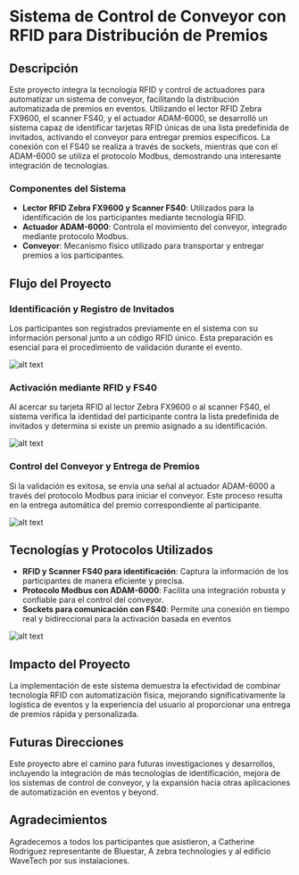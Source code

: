 # Sistema de Control de Conveyor con RFID para Distribución de Premios

## Descripción

Este proyecto integra la tecnología RFID y control de actuadores para automatizar un sistema de conveyor, facilitando la distribución automatizada de premios en eventos. Utilizando el lector RFID Zebra FX9600, el scanner FS40, y el actuador ADAM-6000, se desarrolló un sistema capaz de identificar tarjetas RFID únicas de una lista predefinida de invitados, activando el conveyor para entregar premios específicos. La conexión con el FS40 se realiza a través de sockets, mientras que con el ADAM-6000 se utiliza el protocolo Modbus, demostrando una interesante integración de tecnologías.

### Componentes del Sistema

- **Lector RFID Zebra FX9600 y Scanner FS40**: Utilizados para la identificación de los participantes mediante tecnología RFID.
- **Actuador ADAM-6000**: Controla el movimiento del conveyor, integrado mediante protocolo Modbus.
- **Conveyor**: Mecanismo físico utilizado para transportar y entregar premios a los participantes.

## Flujo del Proyecto

### Identificación y Registro de Invitados

Los participantes son registrados previamente en el sistema con su información personal junto a un código RFID único. Esta preparación es esencial para el procedimiento de validación durante el evento.

![alt text](https://firebasestorage.googleapis.com/v0/b/invitacion-27932.appspot.com/o/Imagen%20de%20WhatsApp%202024-04-09%20a%20las%2015.48.43_af4cbac5.jpg?alt=media&token=547fb506-eee1-4dd0-957c-3e409026bf9f)

### Activación mediante RFID y FS40

Al acercar su tarjeta RFID al lector Zebra FX9600 o al scanner FS40, el sistema verifica la identidad del participante contra la lista predefinida de invitados y determina si existe un premio asignado a su identificación.

![alt text](https://firebasestorage.googleapis.com/v0/b/invitacion-27932.appspot.com/o/Imagen%20de%20WhatsApp%202024-04-09%20a%20las%2015.48.43_66de91af.jpg?alt=media&token=153b0d78-0bd2-49c1-a6ba-d22bb1a1bc10)

### Control del Conveyor y Entrega de Premios

Si la validación es exitosa, se envía una señal al actuador ADAM-6000 a través del protocolo Modbus para iniciar el conveyor. Este proceso resulta en la entrega automática del premio correspondiente al participante.

![alt text](https://firebasestorage.googleapis.com/v0/b/invitacion-27932.appspot.com/o/Sin%20t%C3%ADtulo.png?alt=media&token=0ff18c99-86dd-4ad9-a004-ab4ca574c48a)

## Tecnologías y Protocolos Utilizados

- **RFID y Scanner FS40 para identificación**: Captura la información de los participantes de manera eficiente y precisa.
- **Protocolo Modbus con ADAM-6000**: Facilita una integración robusta y confiable para el control del conveyor.
- **Sockets para comunicación con FS40**: Permite una conexión en tiempo real y bidireccional para la activación basada en eventos

![alt text](https://firebasestorage.googleapis.com/v0/b/invitacion-27932.appspot.com/o/Imagen%20de%20WhatsApp%202024-04-09%20a%20las%2015.48.43_1aec0777.jpg?alt=media&token=d5025982-887e-47c5-ae3f-aaa7b03a66db)

## Impacto del Proyecto

La implementación de este sistema demuestra la efectividad de combinar tecnología RFID con automatización física, mejorando significativamente la logística de eventos y la experiencia del usuario al proporcionar una entrega de premios rápida y personalizada.

## Futuras Direcciones

Este proyecto abre el camino para futuras investigaciones y desarrollos, incluyendo la integración de más tecnologías de identificación, mejora de los sistemas de control de conveyor, y la expansión hacia otras aplicaciones de automatización en eventos y beyond.

## Agradecimientos

Agradecemos a todos los participantes que asistieron, a Catherine Rodriguez representante de Bluestar, A zebra technologies y al edificio WaveTech por sus instalaciones.

